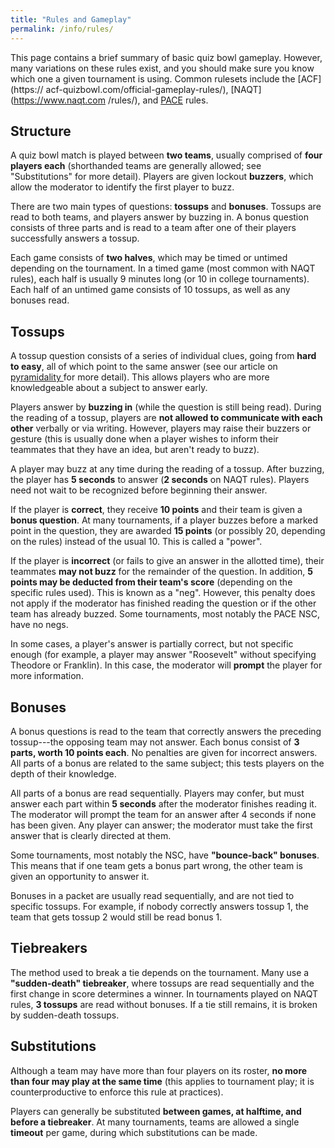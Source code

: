 ```yaml
---
title: "Rules and Gameplay"
permalink: /info/rules/
---
```


This page contains a brief summary of basic quiz bowl gameplay. However, many
variations on these rules exist, and you should make sure you know which one
a given tournament is using. Common rulesets include the [ACF](https://
acf-quizbowl.com/official-gameplay-rules/), [NAQT](https://www.naqt.com
/rules/), and [PACE](http://www.pace-nsc.org/official-pace-ruleset/) rules.

## Structure

A quiz bowl match is played between **two teams**, usually comprised of **four
players each** (shorthanded teams are generally allowed; see "Substitutions" for
more detail). Players are given lockout **buzzers**, which allow the moderator
to identify the first player to buzz.

There are two main types of questions: **tossups** and **bonuses**. Tossups are
read to both teams, and players answer by buzzing in. A bonus question consists
of three parts and is read to a team after one of their players successfully
answers a tossup.

Each game consists of **two halves**, which may be timed or untimed depending
on the tournament. In a timed game (most common with NAQT rules), each half is
usually 9 minutes long (or 10 in college tournaments). Each half of an untimed
game consists of 10 tossups, as well as any bonuses read.

## Tossups

A tossup question consists of a series of individual clues, going from **hard to
easy**, all of which point to the same answer (see our article on [pyramidality
](/info/pyramidal) for more detail). This allows players who are more
knowledgeable about a subject to answer early.

Players answer by **buzzing in** (while the question is still being read).
During the reading of a tossup, players are **not allowed to communicate with
each other** verbally or via writing. However, players may raise their buzzers
or gesture (this is usually done when a player wishes to inform their teammates
that they have an idea, but aren't ready to buzz).

A player may buzz at any time during the reading of a tossup. After buzzing,
the player has **5 seconds** to answer (**2 seconds** on NAQT rules). Players
need not wait to be recognized before beginning their answer.

If the player is **correct**, they receive **10 points** and their team is given
a **bonus question**. At many tournaments, if a player buzzes before a marked
point in the question, they are awarded **15 points** (or possibly 20, depending
on the rules) instead of the usual 10. This is called a "power".

If the player is **incorrect** (or fails to give an answer in the allotted
time), their teammates **may not buzz** for the remainder of the question. In
addition, **5 points may be deducted from their team's score** (depending on the
specific rules used). This is known as a "neg". However, this penalty does not
apply if the moderator has finished reading the question or if the other team
has already buzzed. Some tournaments, most notably the PACE NSC, have no negs.

In some cases, a player's answer is partially correct, but not specific enough
(for example, a player may answer "Roosevelt" without specifying Theodore or
Franklin). In this case, the moderator will **prompt** the player for more
information.

## Bonuses

A bonus questions is read to the team that correctly answers the preceding
tossup---the opposing team may not answer. Each bonus consist of **3 parts, worth
10 points each**. No penalties are given for incorrect answers. All parts of a
bonus are related to the same subject; this tests players on the depth of their
knowledge.

All parts of a bonus are read sequentially. Players may confer, but must answer
each part within **5 seconds** after the moderator finishes reading it. The
moderator will prompt the team for an answer after 4 seconds if none has been
given. Any player can answer; the moderator must take the first answer that is
clearly directed at them.

Some tournaments, most notably the NSC, have **"bounce-back" bonuses**. This
means that if one team gets a bonus part wrong, the other team is given an
opportunity to answer it.

Bonuses in a packet are usually read sequentially, and are not tied to specific
tossups. For example, if nobody correctly answers tossup 1, the team that gets
tossup 2 would still be read bonus 1.

## Tiebreakers

The method used to break a tie depends on the tournament. Many use a
**"sudden-death" tiebreaker**, where tossups are read sequentially and the first
change in score determines a winner. In tournaments played on NAQT rules, **3
tossups** are read without bonuses. If a tie still remains, it is broken by
sudden-death tossups.

## Substitutions

Although a team may have more than four players on its roster, **no more than
four may play at the same time** (this applies to tournament play; it is
counterproductive to enforce this rule at practices).

Players can generally be substituted **between games, at halftime, and
before a tiebreaker**. At many tournaments, teams are allowed a single
**timeout** per game, during which substitutions can be made.
